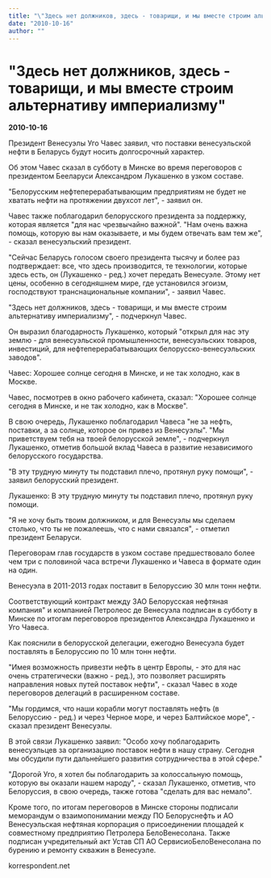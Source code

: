 ```yaml
---
title: "\"Здесь нет должников, здесь - товарищи, и мы вместе строим альтернативу империализму\""
date: "2010-10-16"
author: ""
---
```


# "Здесь нет должников, здесь - товарищи, и мы вместе строим альтернативу империализму"

**2010-10-16** 

Президент Венесуэлы Уго Чавес заявил, что поставки венесуэльской нефти в Беларусь будут носить долгосрочный характер.

Об этом Чавес сказал в субботу в Минске во время переговоров с президентом Бееларуси Александром Лукашенко в узком составе.

"Белорусским нефтеперерабатывающим предприятиям не будет не хватать нефти на протяжении двухсот лет", - заявил он.

Чавес также поблагодарил белорусского президента за поддержку, которая является "для нас чрезвычайно важной". "Нам очень важна помощь, которую вы нам оказываете, и мы будем отвечать вам тем же", - сказал венесуэльский президент.

"Сейчас Беларусь голосом своего президента тысячу и более раз подтверждает: все, что здесь производится, те технологии, которые здесь есть, он (Лукашенко - ред.) хочет передать Венесуэле. Этому нет цены, особенно в сегодняшнем мире, где установился эгоизм, господствуют транснациональные компании", - заявил Чавес.

"Здесь нет должников, здесь - товарищи, и мы вместе строим альтернативу империализму", - подчеркнул Чавес.

Он выразил благодарность Лукашенко, который "открыл для нас эту землю - для венесуэльской промышленности, венесуэльских товаров, инвестиций, для нефтеперерабатывающих белорусско-венесуэльских заводов".

Чавес: Хорошее солнце сегодня в Минске, и не так холодно, как в Москве.

Чавес, посмотрев в окно рабочего кабинета, сказал: "Хорошее солнце сегодня в Минске, и не так холодно, как в Москве".

В свою очередь, Лукашенко поблагодарил Чавеса "не за нефть, поставки, а за солнце, которое он привез из Венесуэлы". "Мы приветствуем тебя на твоей белорусской земле", - подчеркнул Лукашенко, отметив большой вклад Чавеса в развитие независимого белорусского государства.

"В эту трудную минуту ты подставил плечо, протянул руку помощи", - заявил белорусский президент.

Лукашенко: В эту трудную минуту ты подставил плечо, протянул руку помощи.

"Я не хочу быть твоим должником, и для Венесуэлы мы сделаем столько, что ты не пожалеешь, что с нами связался", - отметил президент Беларуси.

Переговорам глав государств в узком составе предшествовало более чем три с половиной часа встречи Лукашенко и Чавеса в формате один на один.

Венесуэла в 2011-2013 годах поставит в Белоруссию 30 млн тонн нефти.

Соответствующий контракт между ЗАО Белорусская нефтяная компания" и компанией Петролеос де Венесуэла подписан в субботу в Минске по итогам переговоров президентов Александра Лукашенко и Уго Чавеса.

Как пояснили в белорусской делегации, ежегодно Венесуэла будет поставлять в Белоруссию по 10 млн тонн нефти.

"Имея возможность привезти нефть в центр Европы, - это для нас очень стратегически (важно - ред.), это позволяет расширять направления новых путей поставок нефти", - сказал Чавес в ходе переговоров делегаций в расширенном составе.

"Мы гордимся, что наши корабли могут поставлять нефть (в Белоруссию - ред.) и через Черное море, и через Балтийское море", - сказал президент Венесуэлы.

В этой связи Лукашенко заявил: "Особо хочу поблагодарить венесуэльцев за организацию поставок нефти в нашу страну. Сегодня мы обсудили пути дальнейшего развития сотрудничества в этой сфере."

"Дорогой Уго, я хотел бы поблагодарить за колоссальную помощь, которую вы оказали нашем народу", - сказал Лукашенко, отметив, что Белоруссия, в свою очередь, также готова "сделать для вас немало".

Кроме того, по итогам переговоров в Минске стороны подписали меморандум о взаимопонимании между ПО Белоруснефть и АО Венесуэльская нефтяная корпорация о присоединении площадей к совместному предприятию Петролера БелоВенесолана. Также подписан учредительный акт Устав СП АО СервисиоБелоВенесолана по бурению и ремонту скважин в Венесуэле.

korrespondent.net